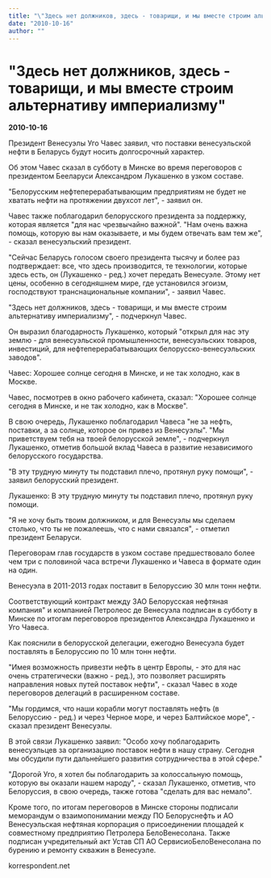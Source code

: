 ```yaml
---
title: "\"Здесь нет должников, здесь - товарищи, и мы вместе строим альтернативу империализму\""
date: "2010-10-16"
author: ""
---
```


# "Здесь нет должников, здесь - товарищи, и мы вместе строим альтернативу империализму"

**2010-10-16** 

Президент Венесуэлы Уго Чавес заявил, что поставки венесуэльской нефти в Беларусь будут носить долгосрочный характер.

Об этом Чавес сказал в субботу в Минске во время переговоров с президентом Бееларуси Александром Лукашенко в узком составе.

"Белорусским нефтеперерабатывающим предприятиям не будет не хватать нефти на протяжении двухсот лет", - заявил он.

Чавес также поблагодарил белорусского президента за поддержку, которая является "для нас чрезвычайно важной". "Нам очень важна помощь, которую вы нам оказываете, и мы будем отвечать вам тем же", - сказал венесуэльский президент.

"Сейчас Беларусь голосом своего президента тысячу и более раз подтверждает: все, что здесь производится, те технологии, которые здесь есть, он (Лукашенко - ред.) хочет передать Венесуэле. Этому нет цены, особенно в сегодняшнем мире, где установился эгоизм, господствуют транснациональные компании", - заявил Чавес.

"Здесь нет должников, здесь - товарищи, и мы вместе строим альтернативу империализму", - подчеркнул Чавес.

Он выразил благодарность Лукашенко, который "открыл для нас эту землю - для венесуэльской промышленности, венесуэльских товаров, инвестиций, для нефтеперерабатывающих белорусско-венесуэльских заводов".

Чавес: Хорошее солнце сегодня в Минске, и не так холодно, как в Москве.

Чавес, посмотрев в окно рабочего кабинета, сказал: "Хорошее солнце сегодня в Минске, и не так холодно, как в Москве".

В свою очередь, Лукашенко поблагодарил Чавеса "не за нефть, поставки, а за солнце, которое он привез из Венесуэлы". "Мы приветствуем тебя на твоей белорусской земле", - подчеркнул Лукашенко, отметив большой вклад Чавеса в развитие независимого белорусского государства.

"В эту трудную минуту ты подставил плечо, протянул руку помощи", - заявил белорусский президент.

Лукашенко: В эту трудную минуту ты подставил плечо, протянул руку помощи.

"Я не хочу быть твоим должником, и для Венесуэлы мы сделаем столько, что ты не пожалеешь, что с нами связался", - отметил президент Беларуси.

Переговорам глав государств в узком составе предшествовало более чем три с половиной часа встречи Лукашенко и Чавеса в формате один на один.

Венесуэла в 2011-2013 годах поставит в Белоруссию 30 млн тонн нефти.

Соответствующий контракт между ЗАО Белорусская нефтяная компания" и компанией Петролеос де Венесуэла подписан в субботу в Минске по итогам переговоров президентов Александра Лукашенко и Уго Чавеса.

Как пояснили в белорусской делегации, ежегодно Венесуэла будет поставлять в Белоруссию по 10 млн тонн нефти.

"Имея возможность привезти нефть в центр Европы, - это для нас очень стратегически (важно - ред.), это позволяет расширять направления новых путей поставок нефти", - сказал Чавес в ходе переговоров делегаций в расширенном составе.

"Мы гордимся, что наши корабли могут поставлять нефть (в Белоруссию - ред.) и через Черное море, и через Балтийское море", - сказал президент Венесуэлы.

В этой связи Лукашенко заявил: "Особо хочу поблагодарить венесуэльцев за организацию поставок нефти в нашу страну. Сегодня мы обсудили пути дальнейшего развития сотрудничества в этой сфере."

"Дорогой Уго, я хотел бы поблагодарить за колоссальную помощь, которую вы оказали нашем народу", - сказал Лукашенко, отметив, что Белоруссия, в свою очередь, также готова "сделать для вас немало".

Кроме того, по итогам переговоров в Минске стороны подписали меморандум о взаимопонимании между ПО Белоруснефть и АО Венесуэльская нефтяная корпорация о присоединении площадей к совместному предприятию Петролера БелоВенесолана. Также подписан учредительный акт Устав СП АО СервисиоБелоВенесолана по бурению и ремонту скважин в Венесуэле.

korrespondent.net